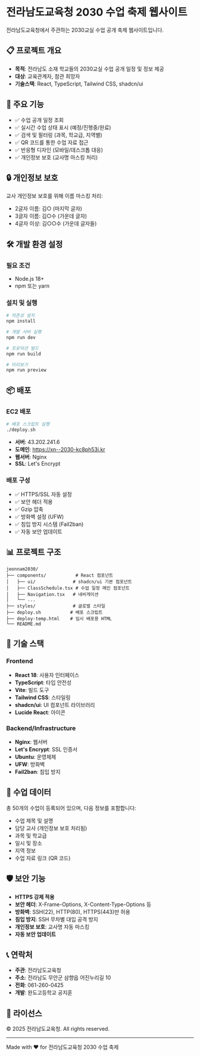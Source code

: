 # 전라남도교육청 2030 수업 축제 웹사이트

전라남도교육청에서 주관하는 2030교실 수업 공개 축제 웹사이트입니다.

## 📋 프로젝트 개요

- **목적**: 전라남도 소재 학교들의 2030교실 수업 공개 일정 및 정보 제공
- **대상**: 교육관계자, 참관 희망자
- **기술스택**: React, TypeScript, Tailwind CSS, shadcn/ui

## 🚀 주요 기능

- ✅ 수업 공개 일정 조회
- ✅ 실시간 수업 상태 표시 (예정/진행중/완료)
- ✅ 검색 및 필터링 (과목, 학교급, 지역별)
- ✅ QR 코드를 통한 수업 자료 접근
- ✅ 반응형 디자인 (모바일/데스크톱 대응)
- ✅ 개인정보 보호 (교사명 마스킹 처리)

## 🔒 개인정보 보호

교사 개인정보 보호를 위해 이름 마스킹 처리:
- 2글자 이름: 김○ (마지막 글자)
- 3글자 이름: 김○수 (가운데 글자)
- 4글자 이상: 김○○수 (가운데 글자들)

## 🛠️ 개발 환경 설정

### 필요 조건
- Node.js 18+
- npm 또는 yarn

### 설치 및 실행
```bash
# 의존성 설치
npm install

# 개발 서버 실행
npm run dev

# 프로덕션 빌드
npm run build

# 미리보기
npm run preview
```

## 📦 배포

### EC2 배포
```bash
# 배포 스크립트 실행
./deploy.sh
```

- **서버**: 43.202.241.6
- **도메인**: https://xn--2030-kc8ph53i.kr
- **웹서버**: Nginx
- **SSL**: Let's Encrypt

### 배포 구성
- ✅ HTTPS/SSL 자동 설정
- ✅ 보안 헤더 적용
- ✅ Gzip 압축
- ✅ 방화벽 설정 (UFW)
- ✅ 침입 방지 시스템 (Fail2ban)
- ✅ 자동 보안 업데이트

## 📊 프로젝트 구조

```
jeonnam2030/
├── components/           # React 컴포넌트
│   ├── ui/              # shadcn/ui 기본 컴포넌트
│   ├── ClassSchedule.tsx # 수업 일정 메인 컴포넌트
│   ├── Navigation.tsx   # 네비게이션
│   └── ...
├── styles/              # 글로벌 스타일
├── deploy.sh           # 배포 스크립트
├── deploy-temp.html    # 임시 배포용 HTML
└── README.md
```

## 🔧 기술 스택

### Frontend
- **React 18**: 사용자 인터페이스
- **TypeScript**: 타입 안전성
- **Vite**: 빌드 도구
- **Tailwind CSS**: 스타일링
- **shadcn/ui**: UI 컴포넌트 라이브러리
- **Lucide React**: 아이콘

### Backend/Infrastructure
- **Nginx**: 웹서버
- **Let's Encrypt**: SSL 인증서
- **Ubuntu**: 운영체제
- **UFW**: 방화벽
- **Fail2ban**: 침입 방지

## 📅 수업 데이터

총 50개의 수업이 등록되어 있으며, 다음 정보를 포함합니다:
- 수업 제목 및 설명
- 담당 교사 (개인정보 보호 처리됨)
- 과목 및 학교급
- 일시 및 장소
- 지역 정보
- 수업 자료 링크 (QR 코드)

## 🛡️ 보안 기능

- **HTTPS 강제 적용**
- **보안 헤더**: X-Frame-Options, X-Content-Type-Options 등
- **방화벽**: SSH(22), HTTP(80), HTTPS(443)만 허용
- **침입 방지**: SSH 무차별 대입 공격 방지
- **개인정보 보호**: 교사명 자동 마스킹
- **자동 보안 업데이트**

## 📞 연락처

- **주관**: 전라남도교육청
- **주소**: 전라남도 무안군 삼향읍 어진누리길 10
- **전화**: 061-260-0425
- **개발**: 완도고등학교 공지훈

## 📄 라이선스

© 2025 전라남도교육청. All rights reserved.

---

Made with ❤️ for 전라남도교육청 2030 수업 축제